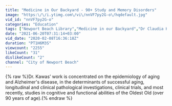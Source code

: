 ```yaml
---
title: "Medicine in Our Backyard - 90+ Study and Memory Disorders"
image: "https:\/\/i.ytimg.com\/vi\/nnVF7py2G-o\/hqdefault.jpg"
vid_id: "nnVF7py2G-o"
categories: "Education"
tags: ["Newport Beach Library","Medicine in our Backyard","Dr Claudia Helen Kawas"]
date: "2021-06-20T07:31:14+03:00"
vid_date: "2020-02-08T16:36:18Z"
duration: "PT1H6M3S"
viewcount: "2255"
likeCount: "31"
dislikeCount: "2"
channel: "City of Newport Beach"
---
```

{% raw %}Dr. Kawas’ work is concentrated on the epidemiology of aging and Alzheimer's disease, in the determinants of successful aging, longitudinal and clinical pathological investigations, clinical trials, and most recently, studies in cognitive and functional abilities of the Oldest Old (over 90 years of age).{% endraw %}
